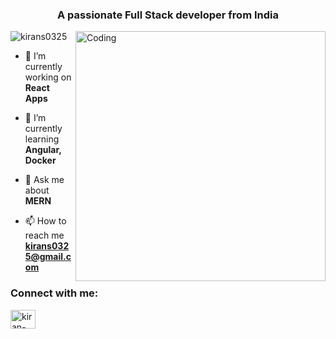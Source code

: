 <h3 align="center">A passionate Full Stack developer from India</h3>
<img align="right" alt="Coding" width="400" src="https://img.freepik.com/free-vector/web-development-programmer-engineering-coding-website-augmented-reality-interface-screens-developer-project-engineer-programming-software-application-design-cartoon-illustration_107791-3863.jpg?w=740&t=st=1688658076~exp=1688658676~hmac=835636a9f5484ef41d08b4f3f870db3cf2e4140b96f614b8aaf5bca02e80b5e8">
<p align="left"> <img src="https://komarev.com/ghpvc/?username=kirans0325&label=Profile%20views&color=0e75b6&style=flat" alt="kirans0325" /> </p>


- 🔭 I’m currently working on **React Apps**

- 🌱 I’m currently learning **Angular, Docker**

- 💬 Ask me about **MERN**

- 📫 How to reach me **kirans0325@gmail.com**

<h3 align="left">Connect with me:</h3>
<p align="left">
<a href="https://linkedin.com/in/kiran-s-11635a25b" target="blank"><img align="center" src="https://raw.githubusercontent.com/rahuldkjain/github-profile-readme-generator/master/src/images/icons/Social/linked-in-alt.svg" alt="kiran-s-11635a25b" height="30" width="40" /></a>
</p>
